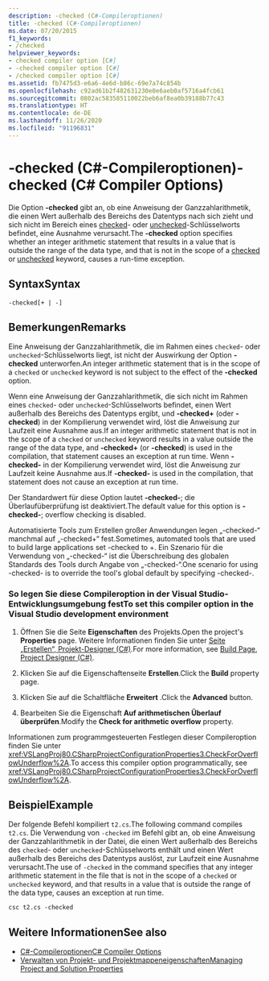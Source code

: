 ```yaml
---
description: -checked (C#-Compileroptionen)
title: -checked (C#-Compileroptionen)
ms.date: 07/20/2015
f1_keywords:
- /checked
helpviewer_keywords:
- checked compiler option [C#]
- -checked compiler option [C#]
- /checked compiler option [C#]
ms.assetid: fb7475d3-e6a6-4e6d-b86c-69e7a74c854b
ms.openlocfilehash: c92ad61b2f482631230e0e6aeb0af5716a4fcb61
ms.sourcegitcommit: 0802ac583585110022beb6af8ea0b39188b77c43
ms.translationtype: HT
ms.contentlocale: de-DE
ms.lasthandoff: 11/26/2020
ms.locfileid: "91196831"
---
```

# <a name="-checked-c-compiler-options"></a><span data-ttu-id="a09d0-103">-checked (C#-Compileroptionen)</span><span class="sxs-lookup"><span data-stu-id="a09d0-103">-checked (C# Compiler Options)</span></span>

<span data-ttu-id="a09d0-104">Die Option **-checked** gibt an, ob eine Anweisung der Ganzzahlarithmetik, die einen Wert außerhalb des Bereichs des Datentyps nach sich zieht und sich nicht im Bereich eines [checked](../keywords/checked.md)- oder [unchecked](../keywords/unchecked.md)-Schlüsselworts befindet, eine Ausnahme verursacht.</span><span class="sxs-lookup"><span data-stu-id="a09d0-104">The **-checked** option specifies whether an integer arithmetic statement that results in a value that is outside the range of the data type, and that is not in the scope of a [checked](../keywords/checked.md) or [unchecked](../keywords/unchecked.md) keyword, causes a run-time exception.</span></span>  
  
## <a name="syntax"></a><span data-ttu-id="a09d0-105">Syntax</span><span class="sxs-lookup"><span data-stu-id="a09d0-105">Syntax</span></span>  
  
```console  
-checked[+ | -]  
```  
  
## <a name="remarks"></a><span data-ttu-id="a09d0-106">Bemerkungen</span><span class="sxs-lookup"><span data-stu-id="a09d0-106">Remarks</span></span>  

 <span data-ttu-id="a09d0-107">Eine Anweisung der Ganzzahlarithmetik, die im Rahmen eines `checked`- oder `unchecked`-Schlüsselworts liegt, ist nicht der Auswirkung der Option **-checked** unterworfen.</span><span class="sxs-lookup"><span data-stu-id="a09d0-107">An integer arithmetic statement that is in the scope of a `checked` or `unchecked` keyword is not subject to the effect of the **-checked** option.</span></span>  
  
 <span data-ttu-id="a09d0-108">Wenn eine Anweisung der Ganzzahlarithmetik, die sich nicht im Rahmen eines `checked`- oder `unchecked`-Schlüsselworts befindet, einen Wert außerhalb des Bereichs des Datentyps ergibt, und **-checked+** (oder **-checked**) in der Kompilierung verwendet wird, löst die Anweisung zur Laufzeit eine Ausnahme aus.</span><span class="sxs-lookup"><span data-stu-id="a09d0-108">If an integer arithmetic statement that is not in the scope of a `checked` or `unchecked` keyword results in a value outside the range of the data type, and **-checked+** (or **-checked**) is used in the compilation, that statement causes an exception at run time.</span></span> <span data-ttu-id="a09d0-109">Wenn **-checked-** in der Kompilierung verwendet wird, löst die Anweisung zur Laufzeit keine Ausnahme aus.</span><span class="sxs-lookup"><span data-stu-id="a09d0-109">If **-checked-** is used in the compilation, that statement does not cause an exception at run time.</span></span>  
  
 <span data-ttu-id="a09d0-110">Der Standardwert für diese Option lautet **-checked-**; die Überlaufüberprüfung ist deaktiviert.</span><span class="sxs-lookup"><span data-stu-id="a09d0-110">The default value for this option is **-checked-**; overflow checking is disabled.</span></span>

 <span data-ttu-id="a09d0-111">Automatisierte Tools zum Erstellen großer Anwendungen legen „-checked-“ manchmal auf „-checked+“ fest.</span><span class="sxs-lookup"><span data-stu-id="a09d0-111">Sometimes, automated tools that are used to build large applications set -checked to +.</span></span> <span data-ttu-id="a09d0-112">Ein Szenario für die Verwendung von „-checked-“ ist die Überschreibung des globalen Standards des Tools durch Angabe von „-checked-“.</span><span class="sxs-lookup"><span data-stu-id="a09d0-112">One scenario for using -checked- is to override the tool's global default by specifying -checked-.</span></span>

### <a name="to-set-this-compiler-option-in-the-visual-studio-development-environment"></a><span data-ttu-id="a09d0-113">So legen Sie diese Compileroption in der Visual Studio-Entwicklungsumgebung fest</span><span class="sxs-lookup"><span data-stu-id="a09d0-113">To set this compiler option in the Visual Studio development environment</span></span>  
  
1. <span data-ttu-id="a09d0-114">Öffnen Sie die Seite **Eigenschaften** des Projekts.</span><span class="sxs-lookup"><span data-stu-id="a09d0-114">Open the project's **Properties** page.</span></span> <span data-ttu-id="a09d0-115">Weitere Informationen finden Sie unter [Seite „Erstellen“, Projekt-Designer (C#)](/visualstudio/ide/reference/build-page-project-designer-csharp).</span><span class="sxs-lookup"><span data-stu-id="a09d0-115">For more information, see [Build Page, Project Designer (C#)](/visualstudio/ide/reference/build-page-project-designer-csharp).</span></span>  
  
2. <span data-ttu-id="a09d0-116">Klicken Sie auf die Eigenschaftenseite **Erstellen**.</span><span class="sxs-lookup"><span data-stu-id="a09d0-116">Click the **Build** property page.</span></span>  
  
3. <span data-ttu-id="a09d0-117">Klicken Sie auf die Schaltfläche **Erweitert** .</span><span class="sxs-lookup"><span data-stu-id="a09d0-117">Click the **Advanced** button.</span></span>  
  
4. <span data-ttu-id="a09d0-118">Bearbeiten Sie die Eigenschaft **Auf arithmetischen Überlauf überprüfen**.</span><span class="sxs-lookup"><span data-stu-id="a09d0-118">Modify the **Check for arithmetic overflow** property.</span></span>  
  
 <span data-ttu-id="a09d0-119">Informationen zum programmgesteuerten Festlegen dieser Compileroption finden Sie unter <xref:VSLangProj80.CSharpProjectConfigurationProperties3.CheckForOverflowUnderflow%2A>.</span><span class="sxs-lookup"><span data-stu-id="a09d0-119">To access this compiler option programmatically, see <xref:VSLangProj80.CSharpProjectConfigurationProperties3.CheckForOverflowUnderflow%2A>.</span></span>  
  
## <a name="example"></a><span data-ttu-id="a09d0-120">Beispiel</span><span class="sxs-lookup"><span data-stu-id="a09d0-120">Example</span></span>  

 <span data-ttu-id="a09d0-121">Der folgende Befehl kompiliert `t2.cs`.</span><span class="sxs-lookup"><span data-stu-id="a09d0-121">The following command compiles `t2.cs`.</span></span> <span data-ttu-id="a09d0-122">Die Verwendung von `-checked` im Befehl gibt an, ob eine Anweisung der Ganzzahlarithmetik in der Datei, die einen Wert außerhalb des Bereichs des `checked`- oder `unchecked`-Schlüsselworts enthält und einen Wert außerhalb des Bereichs des Datentyps auslöst, zur Laufzeit eine Ausnahme verursacht.</span><span class="sxs-lookup"><span data-stu-id="a09d0-122">The use of `-checked` in the command specifies that any integer arithmetic statement in the file that is not in the scope of a `checked` or `unchecked` keyword, and that results in a value that is outside the range of the data type, causes an exception at run time.</span></span>  
  
```console  
csc t2.cs -checked  
```  
  
## <a name="see-also"></a><span data-ttu-id="a09d0-123">Weitere Informationen</span><span class="sxs-lookup"><span data-stu-id="a09d0-123">See also</span></span>

- [<span data-ttu-id="a09d0-124">C#-Compileroptionen</span><span class="sxs-lookup"><span data-stu-id="a09d0-124">C# Compiler Options</span></span>](./index.md)
- [<span data-ttu-id="a09d0-125">Verwalten von Projekt- und Projektmappeneigenschaften</span><span class="sxs-lookup"><span data-stu-id="a09d0-125">Managing Project and Solution Properties</span></span>](/visualstudio/ide/managing-project-and-solution-properties)
